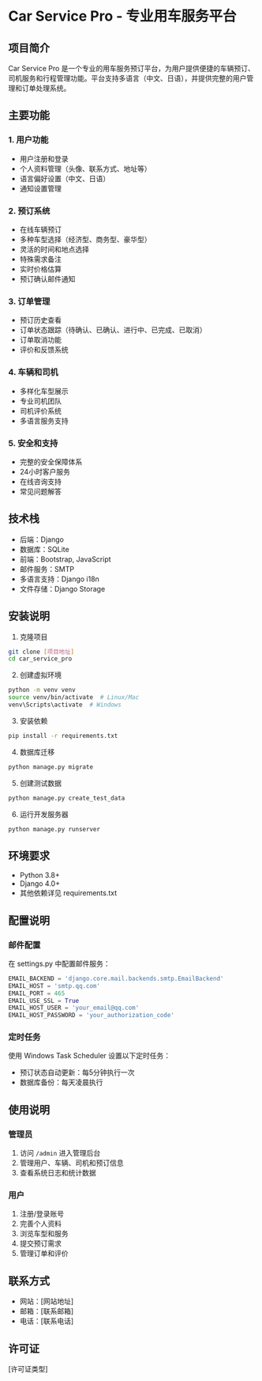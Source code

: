 # Car Service Pro - 专业用车服务平台

## 项目简介
Car Service Pro 是一个专业的用车服务预订平台，为用户提供便捷的车辆预订、司机服务和行程管理功能。平台支持多语言（中文、日语），并提供完整的用户管理和订单处理系统。

## 主要功能

### 1. 用户功能
- 用户注册和登录
- 个人资料管理（头像、联系方式、地址等）
- 语言偏好设置（中文、日语）
- 通知设置管理

### 2. 预订系统
- 在线车辆预订
- 多种车型选择（经济型、商务型、豪华型）
- 灵活的时间和地点选择
- 特殊需求备注
- 实时价格估算
- 预订确认邮件通知

### 3. 订单管理
- 预订历史查看
- 订单状态跟踪（待确认、已确认、进行中、已完成、已取消）
- 订单取消功能
- 评价和反馈系统

### 4. 车辆和司机
- 多样化车型展示
- 专业司机团队
- 司机评价系统
- 多语言服务支持

### 5. 安全和支持
- 完整的安全保障体系
- 24小时客户服务
- 在线咨询支持
- 常见问题解答

## 技术栈
- 后端：Django
- 数据库：SQLite
- 前端：Bootstrap, JavaScript
- 邮件服务：SMTP
- 多语言支持：Django i18n
- 文件存储：Django Storage

## 安装说明

1. 克隆项目
```bash
git clone [项目地址]
cd car_service_pro
```

2. 创建虚拟环境
```bash
python -m venv venv
source venv/bin/activate  # Linux/Mac
venv\Scripts\activate  # Windows
```

3. 安装依赖
```bash
pip install -r requirements.txt
```

4. 数据库迁移
```bash
python manage.py migrate
```

5. 创建测试数据
```bash
python manage.py create_test_data
```

6. 运行开发服务器
```bash
python manage.py runserver
```

## 环境要求
- Python 3.8+
- Django 4.0+
- 其他依赖详见 requirements.txt

## 配置说明

### 邮件配置
在 settings.py 中配置邮件服务：
```python
EMAIL_BACKEND = 'django.core.mail.backends.smtp.EmailBackend'
EMAIL_HOST = 'smtp.qq.com'
EMAIL_PORT = 465
EMAIL_USE_SSL = True
EMAIL_HOST_USER = 'your_email@qq.com'
EMAIL_HOST_PASSWORD = 'your_authorization_code'
```

### 定时任务
使用 Windows Task Scheduler 设置以下定时任务：
- 预订状态自动更新：每5分钟执行一次
- 数据库备份：每天凌晨执行

## 使用说明

### 管理员
1. 访问 `/admin` 进入管理后台
2. 管理用户、车辆、司机和预订信息
3. 查看系统日志和统计数据

### 用户
1. 注册/登录账号
2. 完善个人资料
3. 浏览车型和服务
4. 提交预订需求
5. 管理订单和评价

## 联系方式
- 网站：[网站地址]
- 邮箱：[联系邮箱]
- 电话：[联系电话]

## 许可证
[许可证类型] 